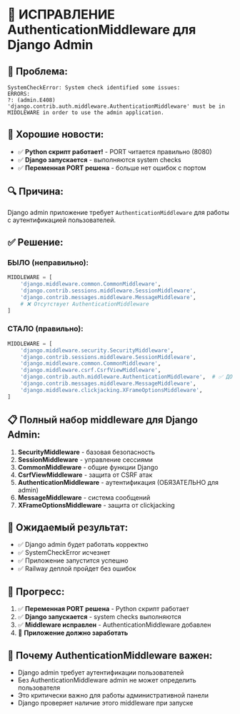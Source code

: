 # 🔧 ИСПРАВЛЕНИЕ AuthenticationMiddleware для Django Admin

## 🚨 Проблема:
```
SystemCheckError: System check identified some issues:
ERRORS:
?: (admin.E408) 'django.contrib.auth.middleware.AuthenticationMiddleware' must be in MIDDLEWARE in order to use the admin application.
```

## 🎉 Хорошие новости:
- ✅ **Python скрипт работает!** - PORT читается правильно (8080)
- ✅ **Django запускается** - выполняются system checks
- ✅ **Переменная PORT решена** - больше нет ошибок с портом

## 🔍 Причина:
Django admin приложение требует `AuthenticationMiddleware` для работы с аутентификацией пользователей.

## ✅ Решение:

### БЫЛО (неправильно):
```python
MIDDLEWARE = [
    'django.middleware.common.CommonMiddleware',
    'django.contrib.sessions.middleware.SessionMiddleware',
    'django.contrib.messages.middleware.MessageMiddleware',
    # ❌ Отсутствует AuthenticationMiddleware
]
```

### СТАЛО (правильно):
```python
MIDDLEWARE = [
    'django.middleware.security.SecurityMiddleware',
    'django.contrib.sessions.middleware.SessionMiddleware',
    'django.middleware.common.CommonMiddleware',
    'django.middleware.csrf.CsrfViewMiddleware',
    'django.contrib.auth.middleware.AuthenticationMiddleware',  # ✅ ДОБАВЛЕНО
    'django.contrib.messages.middleware.MessageMiddleware',
    'django.middleware.clickjacking.XFrameOptionsMiddleware',
]
```

## 📋 Полный набор middleware для Django Admin:

1. **SecurityMiddleware** - базовая безопасность
2. **SessionMiddleware** - управление сессиями
3. **CommonMiddleware** - общие функции Django
4. **CsrfViewMiddleware** - защита от CSRF атак
5. **AuthenticationMiddleware** - аутентификация (ОБЯЗАТЕЛЬНО для admin)
6. **MessageMiddleware** - система сообщений
7. **XFrameOptionsMiddleware** - защита от clickjacking

## 🎯 Ожидаемый результат:
- ✅ Django admin будет работать корректно
- ✅ SystemCheckError исчезнет
- ✅ Приложение запустится успешно
- ✅ Railway деплой пройдет без ошибок

## 🔄 Прогресс:
1. ✅ **Переменная PORT решена** - Python скрипт работает
2. ✅ **Django запускается** - system checks выполняются
3. ✅ **Middleware исправлен** - AuthenticationMiddleware добавлен
4. 🎯 **Приложение должно заработать**

## 🚨 Почему AuthenticationMiddleware важен:
- Django admin требует аутентификации пользователей
- Без AuthenticationMiddleware admin не может определить пользователя
- Это критически важно для работы административной панели
- Django проверяет наличие этого middleware при запуске
